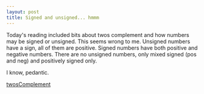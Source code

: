 ```yaml
---
layout: post
title: Signed and unsigned... hmmm
---
```


Today's reading included bits about twos complement and how numbers may be signed or unsigned. This seems wrong to me. Unsigned numbers have a sign, all of them are positive. Signed numbers have both positive and negative numbers. There are no unsigned numbers, only mixed signed (pos and neg) and positively signed only.

I know, pedantic.

[twosComplement](https://github.com/athegist/asm0/blob/master/C2/twosComplement.hla)
